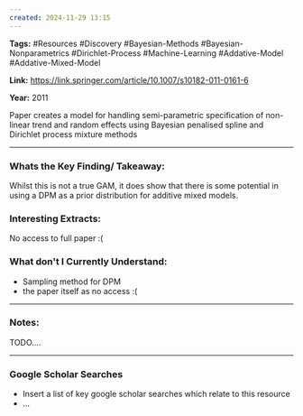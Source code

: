 ```yaml
---
created: 2024-11-29 13:15
---
```

**Tags:** #Resources #Discovery #Bayesian-Methods #Bayesian-Nonparametrics #Dirichlet-Process #Machine-Learning #Addative-Model #Addative-Mixed-Model

**Link:** https://link.springer.com/article/10.1007/s10182-011-0161-6

**Year:** 2011

Paper creates a model for handling semi-parametric specification of non-linear trend and random effects using Bayesian penalised spline and Dirichlet process mixture methods

---
### Whats the Key Finding/ Takeaway:

Whilst this is not a true GAM, it does show that there is some potential in using a DPM as a prior distribution for additive mixed models. 

### Interesting Extracts:

No access to full paper :(

### What don't I Currently Understand:

- Sampling method for DPM
- the paper itself as no access :(

---
### Notes:

TODO....

---
### Google Scholar Searches

- Insert a list of key google scholar searches which relate to this resource 
- ...

